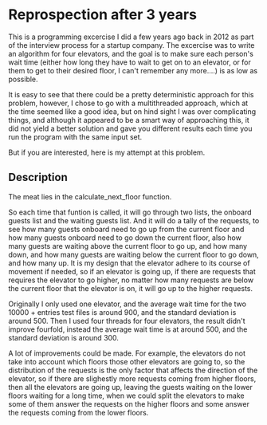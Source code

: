 <h1>Reprospection after 3 years</h1>

This is a programming excercise I did a few years ago back in 2012 as part of the interview process for a startup company. The excercise was to write an algorithm for four elevators, and the goal is to make sure each person's wait time (either how long they have to wait to get on to an elevator, or for them to get to their desired floor, I can't remember any more....) is as low as possible.

It is easy to see that there could be a pretty deterministic approach for this problem, however, I chose to go with a multithreaded approach, which at the time seemed like a good idea, but on hind sight I was over complicating things, and although it appeared to be a smart way of approaching this, it did not yield a better solution and gave you different results each time you run the program with the same input set.

But if you are interested, here is my attempt at this problem.


<h2>Description</h2>

The meat lies in the calculate_next_floor function.

So each time that funtion is called, it will go through two lists, the onboard guests list and the waiting guests list. And it will do a tally of the requests, to see how many guests onboard need to go up from the current floor and how many guests onboard need to go down the current floor, also how many guests are waiting above the current floor to go up, and how many down, and how many guests are waiting below the current floor to go down, and how many up. It is my design that the elevator adhere to its course of movement if needed, so if an elevator is going up, if there are requests that requires the elevator to go higher, no matter how many requests are below the current floor that the elevator is on, it will go up to the higher requests.

Originally I only used one elevator, and the average wait time for the two 10000 + entries test files is around 900, and the standard deviation is around 500. Then I used four threads for four elevators, the result didn't improve fourfold, instead the average wait time is at around 500, and the standard deviation is around 300.

A lot of improvements could be made. For example, the elevators do not take into account which floors those other elevators are going to, so the distribution of the requests is the only factor that affects the direction of the elevator, so if there are slighestly more requests coming from higher floors, then all the elevators are going up, leaving the guests waiting on the lower floors waiting for a long time, when we could split the elevators to make some of them answer the requests on the higher floors and some answer the requests coming from the lower floors.
